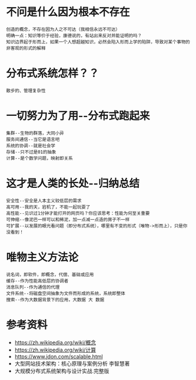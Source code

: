 # 不问是什么因为根本不存在
    创造的概念，不存在因为人之不可达（我相信永远不可达）
    明确一点：知识等价于经验，康德说的，有站出来反对并能证明的吗？
    知识边界起于形而上，如果一个人想超越知识，必然会陷入形而上学的陷阱，导致对某个事物的非客观的形式的解释
# 分布式系统怎样？？
    散步的、管理复杂性
# 一切努力为了用--分布式跑起来
    集群--生物的群落，大同小异
    服务间通信--当它是语言吧
    系统的协调--就是社会学
    存储--只不过是01的抽象
    计算--是个数学问题，映射即关系     
# 这才是人类的长处--归纳总结
    安全性--安全是人本主义较低层的需求
    高可用--我的天，宕机了，不能一起玩耍了
    高性能--见识过1分钟才能打开的网页吗？你应该思考：性能为何至关重要
    可伸缩--像泥巴一样可以和稀泥，加一点减一点造的房子不一样
    可扩展--以发展的眼光看问题（即分布式系统），哪里有不变的形式（唯物->形而上），只是你没看到！
# 唯物主义方法论
    说名词，即软件，即概念，代偿、基础或应用
    缓存--作为性能高低层的协调者
    消息队列--作为通信的代理
    文件系统--将磁盘空间抽象为文件而形成的系统，系统即整体
    搜索--作为大数据背景下的应用，大数据 大 数据
    
# 参考资料
* https://zh.wikipedia.org/wiki/概念
* https://zh.wikipedia.org/wiki/计算
* https://www.jdon.com/scalable.html
* 大型网站技术架构：核心原理与案例分析 李智慧著
* 大规模分布式系统架构与设计实战.完整版